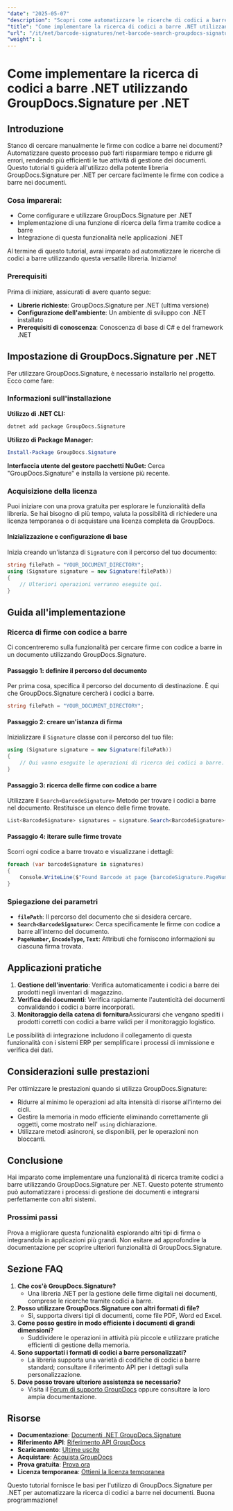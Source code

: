 ```yaml
---
"date": "2025-05-07"
"description": "Scopri come automatizzare le ricerche di codici a barre nelle tue applicazioni .NET utilizzando la potente libreria GroupDocs.Signature. Semplifica la gestione dei documenti con facilità."
"title": "Come implementare la ricerca di codici a barre .NET utilizzando GroupDocs.Signature per .NET"
"url": "/it/net/barcode-signatures/net-barcode-search-groupdocs-signature-implementation/"
"weight": 1
---
```


# Come implementare la ricerca di codici a barre .NET utilizzando GroupDocs.Signature per .NET

## Introduzione

Stanco di cercare manualmente le firme con codice a barre nei documenti? Automatizzare questo processo può farti risparmiare tempo e ridurre gli errori, rendendo più efficienti le tue attività di gestione dei documenti. Questo tutorial ti guiderà all'utilizzo della potente libreria GroupDocs.Signature per .NET per cercare facilmente le firme con codice a barre nei documenti.

### Cosa imparerai:
- Come configurare e utilizzare GroupDocs.Signature per .NET
- Implementazione di una funzione di ricerca della firma tramite codice a barre
- Integrazione di questa funzionalità nelle applicazioni .NET

Al termine di questo tutorial, avrai imparato ad automatizzare le ricerche di codici a barre utilizzando questa versatile libreria. Iniziamo!

### Prerequisiti
Prima di iniziare, assicurati di avere quanto segue:

- **Librerie richieste**: GroupDocs.Signature per .NET (ultima versione)
- **Configurazione dell'ambiente**: Un ambiente di sviluppo con .NET installato
- **Prerequisiti di conoscenza**: Conoscenza di base di C# e del framework .NET

## Impostazione di GroupDocs.Signature per .NET
Per utilizzare GroupDocs.Signature, è necessario installarlo nel progetto. Ecco come fare:

### Informazioni sull'installazione
**Utilizzo di .NET CLI:**
```bash
dotnet add package GroupDocs.Signature
```

**Utilizzo di Package Manager:**
```powershell
Install-Package GroupDocs.Signature
```

**Interfaccia utente del gestore pacchetti NuGet:**
Cerca "GroupDocs.Signature" e installa la versione più recente.

### Acquisizione della licenza
Puoi iniziare con una prova gratuita per esplorare le funzionalità della libreria. Se hai bisogno di più tempo, valuta la possibilità di richiedere una licenza temporanea o di acquistare una licenza completa da GroupDocs.

#### Inizializzazione e configurazione di base
Inizia creando un'istanza di `Signature` con il percorso del tuo documento:

```csharp
string filePath = "YOUR_DOCUMENT_DIRECTORY";
using (Signature signature = new Signature(filePath))
{
    // Ulteriori operazioni verranno eseguite qui.
}
```

## Guida all'implementazione
### Ricerca di firme con codice a barre
Ci concentreremo sulla funzionalità per cercare firme con codice a barre in un documento utilizzando GroupDocs.Signature.

#### Passaggio 1: definire il percorso del documento
Per prima cosa, specifica il percorso del documento di destinazione. È qui che GroupDocs.Signature cercherà i codici a barre.

```csharp
string filePath = "YOUR_DOCUMENT_DIRECTORY";
```

#### Passaggio 2: creare un'istanza di firma
Inizializzare il `Signature` classe con il percorso del tuo file:

```csharp
using (Signature signature = new Signature(filePath))
{
    // Qui vanno eseguite le operazioni di ricerca dei codici a barre.
}
```

#### Passaggio 3: ricerca delle firme con codice a barre
Utilizzare il `Search<BarcodeSignature>` Metodo per trovare i codici a barre nel documento. Restituisce un elenco delle firme trovate.

```csharp
List<BarcodeSignature> signatures = signature.Search<BarcodeSignature>(SignatureType.Barcode);
```

#### Passaggio 4: iterare sulle firme trovate
Scorri ogni codice a barre trovato e visualizzane i dettagli:

```csharp
foreach (var barcodeSignature in signatures)
{
    Console.WriteLine($"Found Barcode at page {barcodeSignature.PageNumber} with type {barcodeSignature.EncodeType.TypeName} and text {barcodeSignature.Text}");
}
```

### Spiegazione dei parametri
- **`filePath`**: Il percorso del documento che si desidera cercare.
- **`Search<BarcodeSignature>`**: Cerca specificamente le firme con codice a barre all'interno del documento.
- **`PageNumber`, `EncodeType`, `Text`**: Attributi che forniscono informazioni su ciascuna firma trovata.

## Applicazioni pratiche
1. **Gestione dell'inventario**: Verifica automaticamente i codici a barre dei prodotti negli inventari di magazzino.
2. **Verifica dei documenti**: Verifica rapidamente l'autenticità dei documenti convalidando i codici a barre incorporati.
3. **Monitoraggio della catena di fornitura**Assicurarsi che vengano spediti i prodotti corretti con codici a barre validi per il monitoraggio logistico.

Le possibilità di integrazione includono il collegamento di questa funzionalità con i sistemi ERP per semplificare i processi di immissione e verifica dei dati.

## Considerazioni sulle prestazioni
Per ottimizzare le prestazioni quando si utilizza GroupDocs.Signature:
- Ridurre al minimo le operazioni ad alta intensità di risorse all'interno dei cicli.
- Gestire la memoria in modo efficiente eliminando correttamente gli oggetti, come mostrato nell' `using` dichiarazione.
- Utilizzare metodi asincroni, se disponibili, per le operazioni non bloccanti.

## Conclusione
Hai imparato come implementare una funzionalità di ricerca tramite codici a barre utilizzando GroupDocs.Signature per .NET. Questo potente strumento può automatizzare i processi di gestione dei documenti e integrarsi perfettamente con altri sistemi.

### Prossimi passi
Prova a migliorare questa funzionalità esplorando altri tipi di firma o integrandola in applicazioni più grandi. Non esitare ad approfondire la documentazione per scoprire ulteriori funzionalità di GroupDocs.Signature.

## Sezione FAQ
1. **Che cos'è GroupDocs.Signature?**
   - Una libreria .NET per la gestione delle firme digitali nei documenti, comprese le ricerche tramite codici a barre.
2. **Posso utilizzare GroupDocs.Signature con altri formati di file?**
   - Sì, supporta diversi tipi di documenti, come file PDF, Word ed Excel.
3. **Come posso gestire in modo efficiente i documenti di grandi dimensioni?**
   - Suddividere le operazioni in attività più piccole e utilizzare pratiche efficienti di gestione della memoria.
4. **Sono supportati i formati di codici a barre personalizzati?**
   - La libreria supporta una varietà di codifiche di codici a barre standard; consultare il riferimento API per i dettagli sulla personalizzazione.
5. **Dove posso trovare ulteriore assistenza se necessario?**
   - Visita il [Forum di supporto GroupDocs](https://forum.groupdocs.com/c/signature/) oppure consultare la loro ampia documentazione.

## Risorse
- **Documentazione**: [Documenti .NET GroupDocs.Signature](https://docs.groupdocs.com/signature/net/)
- **Riferimento API**: [Riferimento API GroupDocs](https://reference.groupdocs.com/signature/net/)
- **Scaricamento**: [Ultime uscite](https://releases.groupdocs.com/signature/net/)
- **Acquistare**: [Acquista GroupDocs](https://purchase.groupdocs.com/buy)
- **Prova gratuita**: [Prova ora](https://releases.groupdocs.com/signature/net/)
- **Licenza temporanea**: [Ottieni la licenza temporanea](https://purchase.groupdocs.com/temporary-license/)

Questo tutorial fornisce le basi per l'utilizzo di GroupDocs.Signature per .NET per automatizzare la ricerca di codici a barre nei documenti. Buona programmazione!
